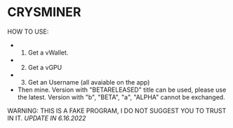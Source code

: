 # CRYSMINER

HOW TO USE:

- 1. Get a vWallet.
- 2. Get a vGPU
- 3. Get an Username
(all avaiable on the app)
- Then mine.
Version with "BETARELEASED" title can be used, please use the latest.
Version with "b", "BETA", "a", "ALPHA" cannot be exchanged.

WARNING: THIS IS A FAKE PROGRAM, I DO NOT SUGGEST YOU TO TRUST IN IT. *UPDATE IN 6.16.2022*
